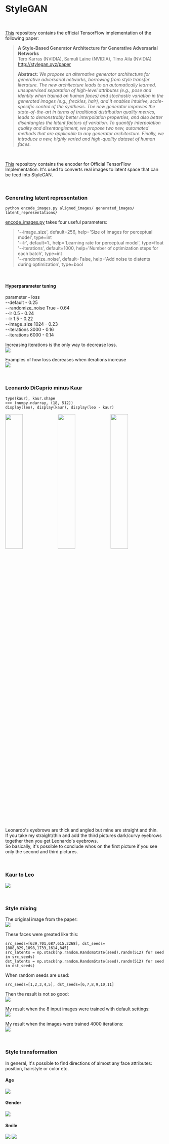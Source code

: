# StyleGAN  
<br> 

[This](https://github.com/NVlabs/stylegan) repository contains the official TensorFlow implementation of the following paper:  
  
> **A Style-Based Generator Architecture for Generative Adversarial Networks**<br>
> Tero Karras (NVIDIA), Samuli Laine (NVIDIA), Timo Aila (NVIDIA)<br>
> http://stylegan.xyz/paper
>
> **Abstract:** *We propose an alternative generator architecture for generative adversarial networks, borrowing from style transfer literature. The new architecture leads to an automatically learned, unsupervised separation of high-level attributes (e.g., pose and identity when trained on human faces) and stochastic variation in the generated images (e.g., freckles, hair), and it enables intuitive, scale-specific control of the synthesis. The new generator improves the state-of-the-art in terms of traditional distribution quality metrics, leads to demonstrably better interpolation properties, and also better disentangles the latent factors of variation. To quantify interpolation quality and disentanglement, we propose two new, automated methods that are applicable to any generator architecture. Finally, we introduce a new, highly varied and high-quality dataset of human faces.*  
  
<br>  

[This](https://github.com/Puzer/stylegan) repository contains the encoder for Official TensorFlow Implementation. It's used to converts real images to latent space that can be feed into StyleGAN.

<br>

### Generating latent representation 
```
python encode_images.py aligned_images/ generated_images/ latent_representations/
```
[encode_images.py](https://github.com/Puzer/stylegan/blob/master/encode_images.py) takes four useful parameters:  
>'--image_size', default=256, help='Size of images for perceptual model', type=int  
'--lr', default=1., help='Learning rate for perceptual model', type=float  
'--iterations', default=1000, help='Number of optimization steps for each batch', type=int  
'--randomize_noise', default=False, help='Add noise to dlatents during optimization', type=bool  

<br> 

#### Hyperparameter tuning
parameter - loss  
--default - 0.25  
--randomize_noise True - 0.64  
--lr 0.5 - 0.24  
--lr 1.5 - 0.22  
--image_size 1024 - 0.23  
--iterations 3000 - 0.16  
--iterations 6000 - 0.14  

Increasing iterations is the only way to decrease loss.  
![](/images/lossVsIters.jpg)

Examples of how loss decreases when iterations increase  
![](/images/lossVsItersExample.jpg)

<br> 

### Leonardo DiCaprio minus Kaur
```
type(kaur), kaur.shape
>>> (numpy.ndarray, (18, 512))
display(leo), display(kaur), display(leo - kaur)
```

<img src="images/leo.png" width="33%"/><img src="images/kaur.png" width="33%"/><img src="images/diff.png" width="33%"/>
  
Leonardo's eyebrows are thick and angled but mine are straight and thin.  
If you take my straight/thin and add the third pictures dark/curvy eyebrows together then you get Leonardo's eyebrows.   
So basically, it's possible to conclude whos on the first picture if you see only the second and third pictures.

<br> 

### Kaur to Leo
![](/images/kaurLeo.gif)

<br> 

### Style mixing
The original image from the paper:  
<a href="https://drive.google.com/file/d/1h22wuxaoRA66zG1HYlUPfw64k5jm8H2p/view?usp=sharing"><img src="images/org.jpg"></a>  

These faces were greated like this:  

```
src_seeds=[639,701,687,615,2268], dst_seeds=[888,829,1898,1733,1614,845]
src_latents = np.stack(np.random.RandomState(seed).randn(512) for seed in src_seeds)
dst_latents = np.stack(np.random.RandomState(seed).randn(512) for seed in dst_seeds)
```

When random seeds are used:  
```
src_seeds=[1,2,3,4,5], dst_seeds=[6,7,8,9,10,11]
```

Then the result is not so good:  
<a href="https://drive.google.com/file/d/1l3oyD7ecgAWCoDtgidqpupyKFRcNd_nY/view?usp=sharing"><img src="images/fullRandom.jpg"></a>  

My result when the 8 input images were trained with default settings:  
<a href="https://drive.google.com/file/d/17H_Faxs_yvidOIhofHeCvFTMC6zBTVr-/view?usp=sharing"><img src="images/style-mixing-1000-iters.jpg"></a>

My result when the images were trained 4000 iterations:  
<a href="https://drive.google.com/file/d/1JnRg-R2IltIjujDvuXgJsr7DCVd_-E_Q/view?usp=sharing"><img src="images/style-mixing-1000-iters.jpg"></a>

<br> 

### Style transformation
In general, it's possible to find directions of almost any face attributes: position, hairstyle or color etc.

#### Age
![](/images/age.jpg)

#### Gender
![](/images/gender.jpg)

#### Smile
![](/images/smile.jpg)
![](/images/horror.jpg)
